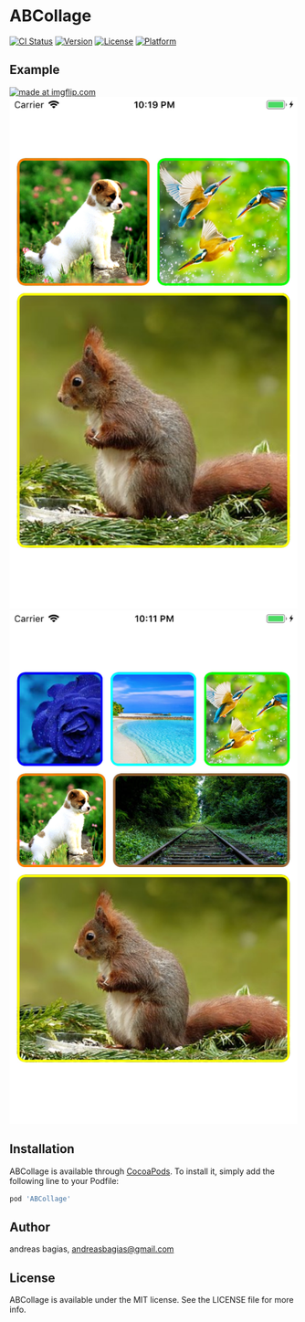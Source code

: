 # ABCollage

[![CI Status](https://img.shields.io/travis/andreasbagias@gmail.com/ABCollage.svg?style=flat)](https://travis-ci.org/andreasbagias@gmail.com/ABCollage)
[![Version](https://img.shields.io/cocoapods/v/ABCollage.svg?style=flat)](https://cocoapods.org/pods/ABCollage)
[![License](https://img.shields.io/cocoapods/l/ABCollage.svg?style=flat)](https://cocoapods.org/pods/ABCollage)
[![Platform](https://img.shields.io/cocoapods/p/ABCollage.svg?style=flat)](https://cocoapods.org/pods/ABCollage)

## Example

<a href="https://imgflip.com/gif/2a6ijg"><img src="https://i.imgflip.com/2a6ijg.gif" title="made at imgflip.com"/></a>
<img src="https://github.com/andreasbagias/ABCollage/blob/master/Example/picture1.png" style="width=260px;height=463px">
<img src="https://github.com/andreasbagias/ABCollage/blob/master/Example/picture2.png" style="width=260px;height=463px">

## Installation

ABCollage is available through [CocoaPods](https://cocoapods.org). To install
it, simply add the following line to your Podfile:

```ruby
pod 'ABCollage'
```

## Author

andreas bagias, andreasbagias@gmail.com

## License

ABCollage is available under the MIT license. See the LICENSE file for more info.
